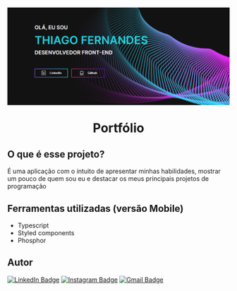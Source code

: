 <h1 align="center">
  <img src="./src/assets/img/readme-banner.png" />
  <p>Portfólio</p>
</h1>

<h2> O que é esse projeto? </h2>

<p> 
  É uma aplicação com o intuito de apresentar minhas habilidades, mostrar um pouco de quem sou eu
  e destacar os meus principais projetos de programação
</p>

<div>
  <h2>Ferramentas utilizadas (versão Mobile)</h2>
  <ul>
    <li>Typescript</li>
    <li>Styled components</li>
    <li>Phosphor</li>
  </ul>
</div>

## Autor


[![LinkedIn Badge](https://img.shields.io/badge/-@thiagofernandes.dev-FF084A?style=flat-square&labelColor=FF084A&logo=instagram&logoColor=white&link=https://www.linkedin.com/in/thiago-fernandes-front/)](https://www.linkedin.com/in/thiago-fernandes-front/)
[![Instagram Badge](https://img.shields.io/badge/-@thiagofernandes.dev-FF084A?style=flat-square&labelColor=FF084A&logo=instagram&logoColor=white&link=https://www.instagram.com/thiagofernades.dev/)](https://www.instagram.com/thiagofernades.dev/)
[![Gmail Badge](https://img.shields.io/badge/-thiagojfcarvalho@gmail.com-FF084A?style=flat-square&labelColor=FF084A&logo=gmail&logoColor=white&link=https://www.instagram.com/thiagofernades.dev/)](mailto:thiagojfcarvalho@gmail.com)


